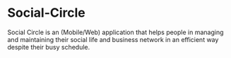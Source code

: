 # Social-Circle
Social Circle is an (Mobile/Web) application that helps people in managing and maintaining their social life and business network in an efficient way despite their busy schedule.
